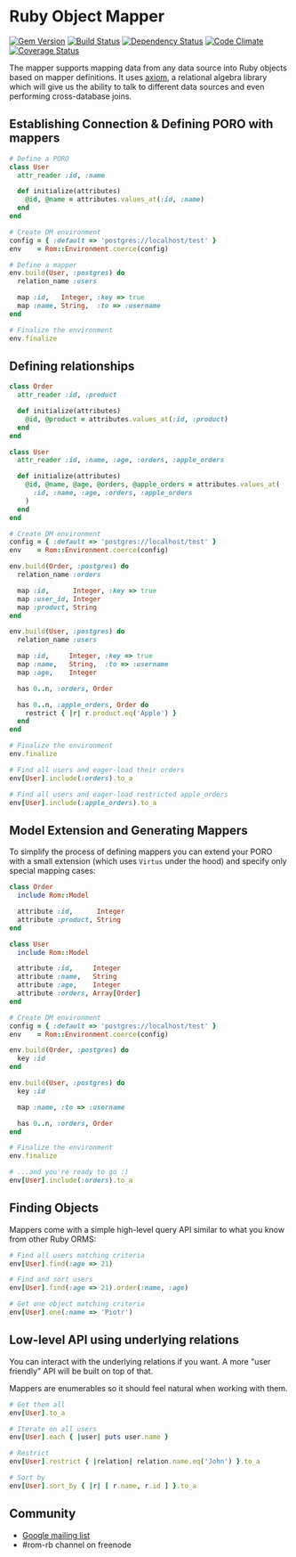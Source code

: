 # Ruby Object Mapper

[![Gem Version](https://badge.fury.io/rb/rom.png)][gem]
[![Build Status](https://travis-ci.org/rom-rb/rom.png?branch=master)][travis]
[![Dependency Status](https://gemnasium.com/rom-rb/rom.png)][gemnasium]
[![Code Climate](https://codeclimate.com/github/rom-rb/rom.png)][codeclimate]
[![Coverage Status](https://coveralls.io/repos/rom-rb/rom/badge.png?branch=master)][coveralls]

[gem]: https://rubygems.org/gems/rom
[travis]: https://travis-ci.org/rom-rb/rom
[gemnasium]: https://gemnasium.com/rom-rb/rom
[codeclimate]: https://codeclimate.com/github/rom-rb/rom
[coveralls]: https://coveralls.io/r/rom-rb/rom

The mapper supports mapping data from any data source into Ruby objects
based on mapper definitions. It uses [axiom](https://github.com/dkubb/axiom),
a relational algebra library which will give us the ability to talk to
different data sources and even performing cross-database joins.

## Establishing Connection & Defining PORO with mappers

``` ruby
# Define a PORO
class User
  attr_reader :id, :name

  def initialize(attributes)
    @id, @name = attributes.values_at(:id, :name)
  end
end

# Create DM environment
config = { :default => 'postgres://localhost/test' }
env    = Rom::Environment.coerce(config)

# Define a mapper
env.build(User, :postgres) do
  relation_name :users

  map :id,   Integer, :key => true
  map :name, String,  :to => :username
end

# Finalize the environment
env.finalize
```

## Defining relationships

``` ruby
class Order
  attr_reader :id, :product

  def initialize(attributes)
    @id, @product = attributes.values_at(:id, :product)
  end
end

class User
  attr_reader :id, :name, :age, :orders, :apple_orders

  def initialize(attributes)
    @id, @name, @age, @orders, @apple_orders = attributes.values_at(
      :id, :name, :age, :orders, :apple_orders
    )
  end
end

# Create DM environment
config = { :default => 'postgres://localhost/test' }
env    = Rom::Environment.coerce(config)

env.build(Order, :postgres) do
  relation_name :orders

  map :id,      Integer, :key => true
  map :user_id, Integer
  map :product, String
end

env.build(User, :postgres) do
  relation_name :users

  map :id,     Integer, :key => true
  map :name,   String,  :to => :username
  map :age,    Integer

  has 0..n, :orders, Order

  has 0..n, :apple_orders, Order do
    restrict { |r| r.product.eq('Apple') }
  end
end

# Finalize the environment
env.finalize

# Find all users and eager-load their orders
env[User].include(:orders).to_a

# Find all users and eager-load restricted apple_orders
env[User].include(:apple_orders).to_a
```

## Model Extension and Generating Mappers

To simplify the process of defining mappers you can extend your PORO with a small
extension (which uses `Virtus` under the hood) and specify only special mapping
cases:

``` ruby
class Order
  include Rom::Model

  attribute :id,      Integer
  attribute :product, String
end

class User
  include Rom::Model

  attribute :id,     Integer
  attribute :name,   String
  attribute :age,    Integer
  attribute :orders, Array[Order]
end

# Create DM environment
config = { :default => 'postgres://localhost/test' }
env    = Rom::Environment.coerce(config)

env.build(Order, :postgres) do
  key :id
end

env.build(User, :postgres) do
  key :id

  map :name, :to => :username

  has 0..n, :orders, Order
end

# Finalize the environment
env.finalize

# ...and you're ready to go :)
env[User].include(:orders).to_a
```

## Finding Objects

Mappers come with a simple high-level query API similar to what you know from other Ruby ORMS:

```ruby
# Find all users matching criteria
env[User].find(:age => 21)

# Find and sort users
env[User].find(:age => 21).order(:name, :age)

# Get one object matching criteria
env[User].one(:name => 'Piotr')
```

## Low-level API using underlying relations

You can interact with the underlying relations if you want. A more "user friendly"
API will be built on top of that.

Mappers are enumerables so it should feel natural when working with them.

```ruby
# Get them all
env[User].to_a

# Iterate on all users
env[User].each { |user| puts user.name }

# Restrict
env[User].restrict { |relation| relation.name.eq('John') }.to_a

# Sort by
env[User].sort_by { |r| [ r.name, r.id ] }.to_a
```

## Community

* [Google mailing list](https://groups.google.com/forum/?fromgroups#!forum/rom-rb)
* \#rom-rb channel on freenode
